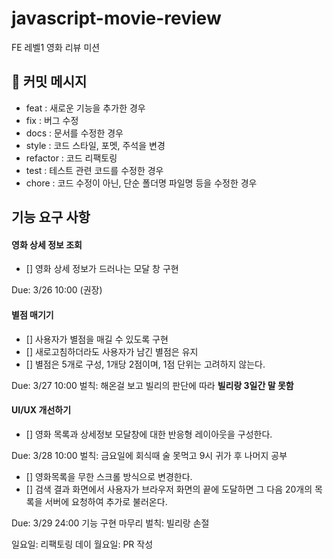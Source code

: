 # javascript-movie-review

FE 레벨1 영화 리뷰 미션

## 📝 커밋 메시지

- feat : 새로운 기능을 추가한 경우
- fix : 버그 수정
- docs : 문서를 수정한 경우
- style : 코드 스타일, 포멧, 주석을 변경
- refactor : 코드 리팩토링
- test : 테스트 관련 코드를 수정한 경우
- chore : 코드 수정이 아닌, 단순 폴더명 파일명 등을 수정한 경우

## 기능 요구 사항

#### 영화 상세 정보 조회

- [] 영화 상세 정보가 드러나는 모달 창 구현

Due: 3/26 10:00 (권장)

#### 별점 매기기

- [] 사용자가 별점을 매길 수 있도록 구현
- [] 새로고침하더라도 사용자가 남긴 별점은 유지
- [] 별점은 5개로 구성, 1개당 2점이며, 1점 단위는 고려하지 않는다.

Due: 3/27 10:00
벌칙: 해온걸 보고 빌리의 판단에 따라 **빌리랑 3일간 말 못함**

#### UI/UX 개선하기

- [] 영화 목록과 상세정보 모달창에 대한 반응형 레이아웃을 구성한다.

Due: 3/28 10:00
벌칙: 금요일에 회식때 술 못먹고 9시 귀가 후 나머지 공부

- [] 영화목록을 무한 스크롤 방식으로 변경한다.
- [] 검색 결과 화면에서 사용자가 브라우저 화면의 끝에 도달하면 그 다음 20개의 목록을 서버에 요청하여 추가로 불러온다.

Due: 3/29 24:00 기능 구현 마무리
벌칙: 빌리랑 손절

일요일: 리팩토링 데이
월요일: PR 작성
